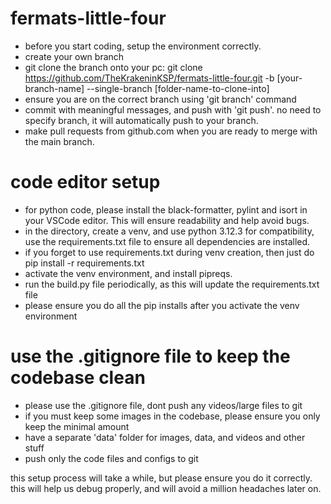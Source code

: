 # fermats-little-four

- before you start coding, setup the environment correctly.
- create your own branch
- git clone the branch onto your pc: git clone https://github.com/TheKrakeninKSP/fermats-little-four.git -b [your-branch-name] --single-branch [folder-name-to-clone-into]
- ensure you are on the correct branch using 'git branch' command
- commit with meaningful messages, and push with 'git push'. no need to specify branch, it will automatically push to your branch.
- make pull requests from github.com when you are ready to merge with the main branch.

# code editor setup
- for python code, please install the black-formatter, pylint and isort in your VSCode editor. This will ensure readability and help avoid bugs.
- in the directory, create a venv, and use python 3.12.3 for compatibility, use the requirements.txt file to ensure all dependencies are installed.
- if you forget to use requirements.txt during venv creation, then just do pip install -r requirements.txt
- activate the venv environment, and install pipreqs.
- run the build.py file periodically, as this will update the requirements.txt file
- please ensure you do all the pip installs after you activate the venv environment

# use the .gitignore file to keep the codebase clean
- please use the .gitignore file, dont push any videos/large files to git
- if you must keep some images in the codebase, please ensure you only keep the minimal amount
- have a separate 'data' folder for images, data, and videos and other stuff
- push only the code files and configs to git

this setup process will take a while, but please ensure you do it correctly. 
this will help us debug properly, and will avoid a million headaches later on.
